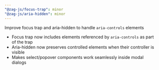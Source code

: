 ```yaml
---
"@zag-js/focus-trap": minor
"@zag-js/aria-hidden": minor
---
```


Improve focus trap and aria-hidden to handle `aria-controls` elements

- Focus trap now includes elements referenced by `aria-controls` as part of the trap
- Aria-hidden now preserves controlled elements when their controller is visible
- Makes select/popover components work seamlessly inside modal dialogs
